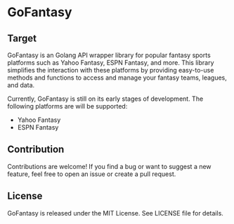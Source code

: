 # GoFantasy

## Target
GoFantasy is an Golang API wrapper library for popular fantasy sports platforms such as Yahoo Fantasy, ESPN Fantasy, and more. This library simplifies the interaction with these platforms by providing easy-to-use methods and functions to access and manage your fantasy teams, leagues, and data.

Currently, GoFantasy is still on its early stages of development. The following platforms are will be supported:

* Yahoo Fantasy
* ESPN Fantasy


## Contribution

Contributions are welcome! If you find a bug or want to suggest a new feature, feel free to open an issue or create a pull request.

## License

GoFantasy is released under the MIT License. See LICENSE file for details.

